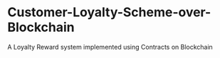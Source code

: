 # Customer-Loyalty-Scheme-over-Blockchain
A Loyalty Reward system implemented using Contracts on Blockchain
